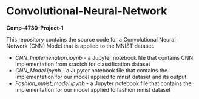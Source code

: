 # Convolutional-Neural-Network
**Comp-4730-Project-1**

This repository contains the source code for a Convolutional Neural Network (CNN) Model that is applied to the MNIST dataset. 

- _CNN_Implemenation.ipynb_ - a Jupyter notebook file that contains CNN implementation from sractch for classification dataset
- _CNN_Model.ipynb_ - a Jupyter notebook file that contains the implementation for our model applied to mnist dataset and its output 
- _Fashion_mnist_model.ipynb_ - a Jupyter notebook file that contains the implementation for our model applied to fashion mnist dataset
